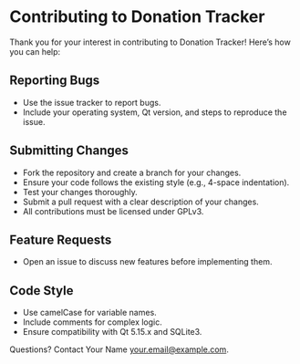 # Contributing to Donation Tracker

Thank you for your interest in contributing to Donation Tracker! Here’s how you can help:

## Reporting Bugs
- Use the issue tracker to report bugs.
- Include your operating system, Qt version, and steps to reproduce the issue.

## Submitting Changes
- Fork the repository and create a branch for your changes.
- Ensure your code follows the existing style (e.g., 4-space indentation).
- Test your changes thoroughly.
- Submit a pull request with a clear description of your changes.
- All contributions must be licensed under GPLv3.

## Feature Requests
- Open an issue to discuss new features before implementing them.

## Code Style
- Use camelCase for variable names.
- Include comments for complex logic.
- Ensure compatibility with Qt 5.15.x and SQLite3.

Questions? Contact Your Name <your.email@example.com>.
